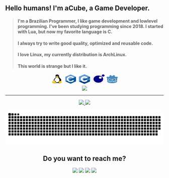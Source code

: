 ## Hello humans! I'm aCube, a Game Developer.

> <h4>I'm a Brazilian Programmer, I like game development and lowlevel programming. I've been studying programming since 2018. I started with Lua, but now my favorite language is C. </h4>
> <h4>I always try to write good quality, optimized and reusable code.</h4>
> <h4>I love Linux, my currently distribution is ArchLinux.</h4>
> <h4>This world is strange but I like it.</h4>

<div align="center" style="display: inline_block">
	<img alt="Linux" width="40" height="30" src="https://raw.githubusercontent.com/devicons/devicon/master/icons/linux/linux-original.svg">
	<img alt="C" width="40" height="30" src="https://raw.githubusercontent.com/devicons/devicon/master/icons/c/c-original.svg">
	<img alt="C++" width="40" height="30" src="https://raw.githubusercontent.com/devicons/devicon/master/icons/cplusplus/cplusplus-original.svg">
	<img alt="Lua" width="40" height="30" src="https://raw.githubusercontent.com/devicons/devicon/master/icons/lua/lua-original.svg">
	<img alt="Godot" width="40" height="30" src="https://raw.githubusercontent.com/devicons/devicon/master/icons/godot/godot-original.svg">
</div>

<div align="center">
<img align="center" src="https://komarev.com/ghpvc/?username=aCube1&style=flat-square">
</div>

---
<div align="center">
<a href="https://github.com/aCube1">
   <img height="180em" src="https://github-readme-stats-acube.vercel.app/api?username=aCube1&theme=gotham&show_icons=true&count_private=true&include_all_commits=true"/>
  <img height="180em" src="https://github-readme-stats-acube.vercel.app/api/top-langs/?username=aCube1&theme=gotham&layout=compact&include_all_commits=true"/>
</a>

![Snake animation](https://github.com/aCube1/aCube1/blob/output/github-contribution-grid-snake-dark.svg)
</div>

<div align="center">

## Do you want to reach me?

<a target="_blank" href="https://t.me/aCubeOne"> <img src="https://img.shields.io/badge/Telegram-2CA5E0?style=for-the-badge&logo=telegram&logoColor=black"></a>
<a target="_blank" href="https://www.linkedin.com/in/acube-567327253/"><img src="https://img.shields.io/badge/-LinkedIn-%230077B5?style=for-the-badge&logo=linkedin&logoColor=black"></a>
<a target="_blank" href="https://www.youtube.com/c/aCube_1"><img src="https://img.shields.io/badge/-Youtube-FF1212?style=for-the-badge&logo=youtube&logoColor=black"></a>
<a target="_blank" href="mailto:player559001@gmail.com"><img src="https://img.shields.io/badge/Gmail-D14836?style=for-the-badge&logo=gmail&logoColor=black"></a>
</div>
